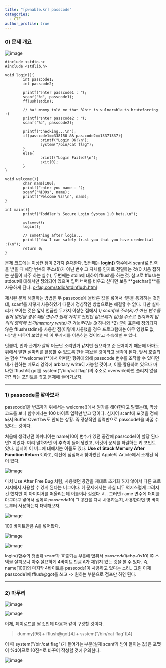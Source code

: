 ```yaml
---
title: "[pwnable.kr] passcode"
categories:
  - CTF
author_profile: true
---
```


### **0) 문제 개요**

![image](https://user-images.githubusercontent.com/44183111/102718063-758fa380-4329-11eb-893d-ac36bc607474.png)



```
#include <stdio.h>
#include <stdlib.h>

void login(){
        int passcode1;
        int passcode2;

        printf("enter passcode1 : ");
        scanf("%d", passcode1);
        fflush(stdin);

        // ha! mommy told me that 32bit is vulnerable to bruteforcing :)
        printf("enter passcode2 : ");
        scanf("%d", passcode2);

        printf("checking...\n");
        if(passcode1==338150 && passcode2==13371337){
                printf("Login OK!\n");
                system("/bin/cat flag");
        }
        else{
                printf("Login Failed!\n");
                exit(0);
        }
}

void welcome(){
        char name[100];
        printf("enter you name : ");
        scanf("%100s", name);
        printf("Welcome %s!\n", name);
}

int main(){
        printf("Toddler's Secure Login System 1.0 beta.\n");

        welcome();
        login();

        // something after login...
        printf("Now I can safely trust you that you have credential :)\n");
        return 0;
}
```

 문제 코드에는 이상한 점이 2가지 존재한다. 첫번째는 **login()** 함수에서 scanf로 입력을 받을 때 해당 변수의 주소(&)가 아닌 변수 그 자체를 인자로 전달하는 것(C 처음 접하는 분들이 자주 하는 실수), 두번째는 stdin에 대하여 fflush를 하는 것. 참고로 fflush는 stdout에 대해서만 정의되어 있으며 입력 버퍼를 비우고 싶다면 보통 **getchar()**를 사용하게 된다. [c-faq.com/stdio/stdinflush.html](http://c-faq.com/stdio/stdinflush.html)



 제시된 문제 해결하는 방법은 두 passcode에 올바른 값을 넣어서 if문을 통과하는 것인데, scanf를 저렇게 사용하였기 때문에 정상적인 방법으로는 해결할 수 없다. 다만 실마리가 보이는 것은 앞서 언급한 두가지 이상한 점에서 *1) scanf에 주소(&)가 아닌 변수를 집어 넣었을 경우 해당 변수가 원래 가지고 있었던 값(쓰레기 값)을 주소로 인지하여 임의의 영역에 쓰기(memory write)가 가능하다는 것* 하나와 *2) 굳이 표준에 정의되지 않은 fflush(stdin)를 사용한 점(이렇게 사용했을 경우 프로그램에는 아무 영향도 없다)*을 미루어 보았을 때 이 두가지를 이용하는 것이라고 추측해볼 수 있다.

 덧붙여, 인과 관계가 살짝 어긋난 소리인거 같지만 풀으라고 준 문제이기 때문에 아마도 위에서 말한 실마리를 활용할 수 있도록 판을 짜놨을 것이라고 생각이 된다. 앞서 호출되는 함수 **welcome()**에서 어떠한 행위에 의해 passcode 변수를 조작할 수 있다면 내가 원하는 메모리 영역에 arbitary write이 가능할 것이고, 이를 활용하여 있으나 마나한 fflush의 got를 system("/bin/cat flag")의 주소로 overwrite하면 풀리지 않을까? 라는 포인트를 잡고 문제에 들어가보자.



------

### **1) passcode를 찾아보자**

  passcode1을 변조하기 위해서는 welcome()에서 뭔가를 해야한다고 말했는데, 막상 코드를 보니 함수에서는 100 바이트 입력만 받고 땡이다. 심지어 scanf에 포맷을 정해놔서 Buffer Overflow도 안되는 상황. 즉 정상적인 입력만으로 passcode1을 바꿀 수 있다는 것이다.

 처음에 생각났던 아이디어는 name[100] 변수가 있던 공간에 passcode1이 할당 된다면? 이었다. 미리 말하자면 이 추측이 들어 맞았고, 이것이 문제를 해결하는 키 포인트 였다. 심지어 이 버그에 대해서는 이름도 있다. **Use of Stack Memory After Function Return** 이라고, 예전에 심심해서 찾아봤던 Apple의 Article에서 소개된 적이 있다. 



![image](https://user-images.githubusercontent.com/44183111/102718076-88a27380-4329-11eb-8f46-3aa06a28cb2a.png)

 마치 Use After Free Bug 처럼, 사용했던 공간을 제대로 초기화 하지 않아서 다른 프로시저에서 사용할 수 있게 된다는 버그이다. 이 문제에서는 사실 너무 억지스럽게 그려지긴 했지만 이 아이디어를 떠올리는데 이틀이나 걸렸다 ㅎ.. 그러면 name 변수에 더미를 마구마구 넣어서 실제로 passcode1이 그 공간을 다시 사용하는지, 사용한다면 몇 바이트부터 사용하는지 파악해보자.



![image](https://user-images.githubusercontent.com/44183111/102718096-ab348c80-4329-11eb-86dd-7da0b749745e.png)

100 바이트만큼 A를 넣어봤다.



![image](https://user-images.githubusercontent.com/44183111/102718110-be475c80-4329-11eb-895e-376250524015.png)

![image](https://user-images.githubusercontent.com/44183111/102718116-cacbb500-4329-11eb-9ee7-ad0d458117ea.png)

 login()함수의 첫번째 scanf가 호출되는 부분에 멈취서 passcode1(ebp-0x10) 쪽 스택을 살펴보니 아주 절묘하게 4바이트 만큼 A가 채워져 있는 것을 볼 수 있다. 즉, name[100]의 마지막 4바이트를 passcode1이 사용하고 있다는 소리.. 그럼 이제 passcode1에 fflush@got를 쓰고 -> 원하는 부분으로 점프만 하면 된다.

------

### **2) 마무리**

![image](https://user-images.githubusercontent.com/44183111/102718139-e8991a00-4329-11eb-905a-78cab0dbf281.png)

![image](https://user-images.githubusercontent.com/44183111/102718148-f353af00-4329-11eb-9776-8f1a8627f280.png)

이제, 페이로드를 짤 것인데 다음과 같이 구성할 것이다.



> dummy[96] + fflush@got[4] + system("/bin/cat flag")[4]



 이 때 system("/bin/cat flag")가 들어가는 부분(실제 scanf가 받아 들이는 값)은 포맷이 %d이므로 10진수로 바꾸어 작성할 것에 유의한다.

![image](https://user-images.githubusercontent.com/44183111/102718159-fea6da80-4329-11eb-9fe5-52841c7ecb59.png)